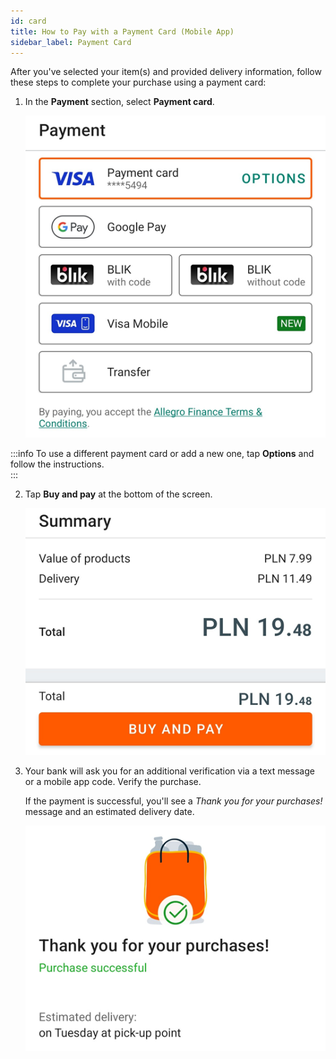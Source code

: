 ```yaml
---
id: card
title: How to Pay with a Payment Card (Mobile App)
sidebar_label: Payment Card
---
```


After you've selected your item(s) and provided delivery information, follow these steps to complete your purchase using a payment card:

1. In the **Payment** section, select **Payment card**.

    ![Card payment option](<Card payment option.png>)

:::info
To use a different payment card or add a new one, tap **Options** and follow the instructions.  
:::

2. Tap **Buy and pay** at the bottom of the screen.

    ![Buy and pay](<Buy and pay.png>)

3. Your bank will ask you for an additional verification via a text message or a mobile app code. Verify the purchase.

    If the payment is successful, you'll see a *Thank you for your purchases!* message and an estimated delivery date.

    ![Thank you for your purchases message](<Thank you for your purchases message.png>)